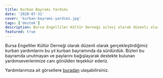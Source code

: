 ```yaml
---
title: Kurban Bayramı Yardımı
date: '2020-07-31'
cover: 'kurban-bayrami-yardimi.jpg'
tags: ['destek']
description: Bursa Engelliler Kültür Derneği ailesi olarak düzenli olarak gerçekleştirdiğimiz kurban yardımlarını bu yıl kurban bayramında da sürdürdük.
featured: true
---
```


Bursa Engelliler Kültür Derneği olarak düzenli olarak gerçekleştirdiğimiz kurban yardımlarını bu yıl kurban bayramında da sürdürdük. Bizleri bu bayramda unutmayan ve paylarını bağışlayarak destekte bulunan yardımseverlerimize canı gönülden teşekkür ederiz.

Yardımlarımıza ait görsellere [buradan](https://photos.app.goo.gl/fKDSygouywZBrjf36) ulaşabilirsiniz.

